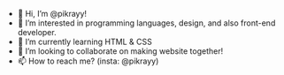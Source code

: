 - 👋 Hi, I’m @pikrayy!
- 👀 I’m interested in programming languages, design, and also front-end developer.
- 🌱 I’m currently learning HTML & CSS
- 💞️ I’m looking to collaborate on making website together!
- 📫 How to reach me? (insta: @pikrayy)

<!---
pikrayy/pikrayy is a ✨ special ✨ repository because its `README.md` (this file) appears on your GitHub profile.
You can click the Preview link to take a look at your changes.
--->
